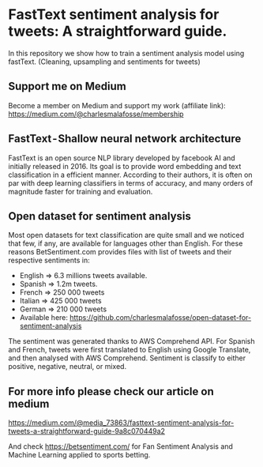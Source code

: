# FastText sentiment analysis for tweets: A straightforward guide.
In this repository we show how to train a sentiment analysis model using fastText. (Cleaning, upsampling and sentiments for tweets)

## Support me on Medium
Become a member on Medium and support my work (affiliate link): https://medium.com/@charlesmalafosse/membership

## FastText - Shallow neural network architecture
FastText is an open source NLP library developed by facebook AI and initially released in 2016. Its goal is to provide word embedding and text classification in a efficient manner. According to their authors, it is often on par with deep learning classifiers in terms of accuracy, and many orders of magnitude faster for training and evaluation.

## Open dataset for sentiment analysis
Most open datasets for text classification are quite small and we noticed that few, if any, are available for languages other than English. 
For these reasons BetSentiment.com provides files with list of tweets and their respective sentiments in:
* English => 6.3 millions tweets available.
* Spanish => 1.2m tweets.
* French => 250 000 tweets
* Italian => 425 000 tweets
* German => 210 000 tweets
* Available here: https://github.com/charlesmalafosse/open-dataset-for-sentiment-analysis

The sentiment was generated thanks to AWS Comprehend API. For Spanish and French, tweets were first translated to English using Google Translate, and then analysed with AWS Comprehend. Sentiment is classify to either positive, negative, neutral, or mixed.

## For more info please check our article on medium
https://medium.com/@media_73863/fasttext-sentiment-analysis-for-tweets-a-straightforward-guide-9a8c070449a2

And check https://betsentiment.com/ for Fan Sentiment Analysis and Machine Learning applied to sports betting.

